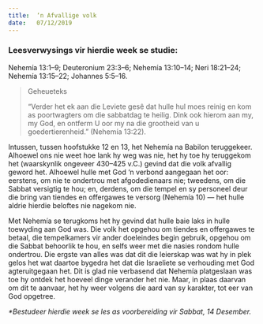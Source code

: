 ```yaml
---
title:  ‘n Afvallige volk
date:   07/12/2019
---
```


### Leesverwysings vir hierdie week se studie: 
Nehemía 13:1–9;  Deuteronium 23:3–6;  Nehemía 13:10–14;  Neri 18:21–24; Nehemía 13:15–22;  Johannes 5:5–16. 

> <p>Geheueteks</p> 
> “Verder het ek aan die Leviete gesê dat hulle hul moes reinig en kom as poortwagters om die sabbatdag te heilig.  Dink ook hierom aan my, my God, en ontferm U oor my na die grootheid van u goedertierenheid.” (Nehemía 13:22). 

Intussen, tussen hoofstukke 12 en 13, het Nehemía na Babilon teruggekeer.  Alhoewel ons nie weet hoe lank hy weg was nie, het hy toe hy teruggekom het (waarskynlik ongeveer 430–425 v.C.) gevind dat die volk afvallig geword het. Alhoewel hulle met God ‘n verbond aangegaan het oor:  eerstens, om nie te ondertrou met afgodedienaars nie; tweedens, om die Sabbat versigtig te hou; en, derdens, om die tempel en sy personeel deur die bring van tiendes en offergawes te versorg (Nehemía 10) — het hulle aldrie hierdie beloftes nie nagekom nie. 

Met Nehemía se terugkoms het hy gevind dat hulle baie laks in hulle toewyding aan God was.  Die volk het opgehou om tiendes en offergawes te betaal, die tempelkamers vir ander doeleindes begin gebruik, opgehou om die Sabbat behoorlik te hou, en selfs weer met die nasies rondom hulle ondertrou. Die ergste van alles was dat dit die leierskap was wat hy in plek gelos het wat daartoe bygedra het dat die Israeliete se verhouding met God agteruitgegaan het.  Dit is glad nie verbasend dat Nehemía platgeslaan was toe hy ontdek het hoeveel dinge verander het nie.  Maar, in plaas daarvan om dit te aanvaar, het hy weer volgens die aard van sy karakter, tot eer van God opgetree. 

_*Bestudeer hierdie week se les as voorbereiding vir Sabbat, 14 Desember._